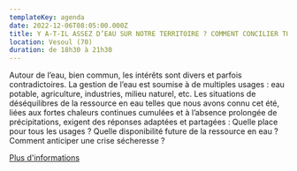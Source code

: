 ```yaml
---
templateKey: agenda
date: 2022-12-06T08:05:00.000Z
title: Y A-T-IL ASSEZ D’EAU SUR NOTRE TERRITOIRE ? COMMENT CONCILIER TOUS LES USAGES ?
location: Vesoul (70)
duration: de 18h30 à 21h30
---
```

Autour de l’eau, bien commun, les intérêts sont divers et parfois contradictoires. La gestion de l’eau est soumise à de multiples usages : eau potable, agriculture, industries, milieu naturel, etc. Les situations de déséquilibres de la ressource en eau telles que nous avons connu cet été, liées aux fortes chaleurs continues cumulées et à l’absence prolongée de précipitations, exigent des réponses adaptées et partagées : Quelle place pour tous les usages ? Quelle disponibilité future de la ressource en eau ? Comment anticiper une crise sécheresse ?

[P﻿lus d'informations ](https://debatpublic-bfc.org/agenda/y-a-t-il-assez-deau-sur-notre-territoire-comment-concilier-tous-les-usages/)